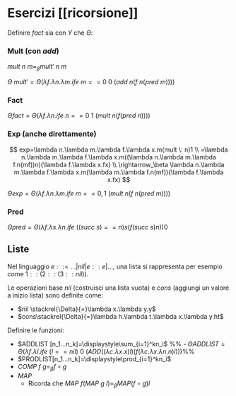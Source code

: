 # Esercizi [[ricorsione]]

Definire $fact$ sia con $Y$ che $\Theta$:

### Mult (con $add$)

$mult \: n \: m =_\beta mult' \: n \: m$

$\Theta \: mult' = \Theta(\lambda f. \lambda n.\lambda m. ife \: m==0 \: 0 \: (add \: n(f \: n (pred \: m))))$

### Fact

$\Theta fact=\Theta(\lambda f.\lambda n.ife \: n==0 \: 1 \: (mult \: n (f (pred \: n))))$

### Exp (anche direttamente)

$$
exp=\lambda n.\lambda m.\lambda f.\lambda x.m(mult \: n)1 \\
=\lambda n.\lambda m.\lambda f.\lambda x.m((\lambda n.\lambda m.\lambda f.n(mf))n)(\lambda f.\lambda x.fx) \\
\rightarrow_\beta \lambda n.\lambda m.\lambda f.\lambda x.m(\lambda m.\lambda f.n(mf))(\lambda f.\lambda x.fx)
$$

$\Theta exp=\Theta(\lambda f. \lambda n.\lambda m. ife \: m==0,1 \: (mult \: n(f \: n (pred \: m))))$

### Pred

$\Theta pred=\Theta(\lambda f. \lambda s. \lambda n. ife \: ((succ \: s)==n)s(f(succ \: s)n))0$

## Liste

Nel linguaggio $e::=...|nil|e::e|...$, una lista si rappresenta per esempio come $1::(2::(3::nil))$.

Le operazioni base $nil$ (costruisci una lista vuota) e $cons$ (aggiungi un valore a inizio lista) sono definite come:
- $nil \stackrel{\Delta}{=}\lambda x.\lambda y.y$
- $cons\stackrel{\Delta}{=}\lambda h.\lambda t.\lambda x.\lambda y.ht$

Definire le funzioni:
- $ADDLIST [n_1...n_k]=\displaystyle\sum_{i=1}^kn_i$
%%	- $\Theta ADDLIST=\Theta(\lambda f.\lambda l. ife \: (l == nil) \: 0 \: (ADD ((\lambda c.\lambda x. x)l)(f(\lambda c.\lambda x. \lambda n. n)l)))$%%
- $PRODLIST[n_1...n_k]=\displaystyle\prod_{i=1}^kn_i$
- $COMP \:f \: g=_\beta f \circ g$
- $MAP$
	- Ricorda che $MAP \: f(MAP \: g \: l)=_\beta MAP(f \circ g)l$